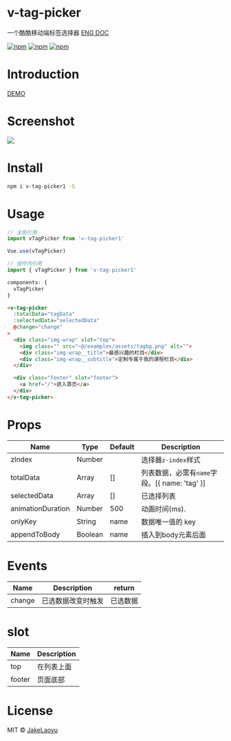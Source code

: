 # v-tag-picker

一个酷酷移动端标签选择器 [ENG DOC](https://github.com/1782457225/v-tag-picker/blob/master/README.md)

[![npm](https://img.shields.io/npm/v/v-tag-picker.svg?style=flat-square)](https://www.npmjs.com/package/v-tag-picker)
[![npm](https://img.shields.io/npm/dt/v-tag-picker.svg?style=flat-square)](https://www.npmjs.com/package/v-tag-picker)
[![npm](https://img.shields.io/npm/l/v-tag-picker.svg?style=flat-square)](https://github.com/jakelaoyu/v-tag-picker/blob/master/LICENSE)

# Introduction

[DEMO](https://jakelaoyu.github.io/v-tag-picker/demo/#/demo)

# Screenshot

![](https://blogimg.jakeyu.top/v-tag-picker/screenshot-3.gif)

# Install

```sh
npm i v-tag-picker1 -S
```

# Usage

```js
// 全局引用
import vTagPicker from 'v-tag-picker1'

Vue.use(vTagPicker)

// 组件内引用
import { vTagPicker } from 'v-tag-picker1'

components: {
  vTagPicker
}
```

```html
<v-tag-picker
  :totalData="tagData"
  :selectedData="selectedData"
  @change="change"
>
  <div class="img-wrap" slot="top">
    <img class="" src="~@/examples/assets/tagbg.png" alt="">
    <div class="img-wrap__title">最感兴趣的栏目</div>
    <div class="img-wrap__subtitle">定制专属于我的课程栏目</div>
  </div>

  <div class="footer" slot="footer">
    <a href="/">进入首页</a>
  </div>
</v-tag-picker>
```

# Props

| Name              | Type    | Default | Description                                   |
| ----------------- | ------- | ------- | --------------------------------------------- |
| zIndex            | Number  |         | 选择器`z-index`样式                           |
| totalData         | Array   | []      | 列表数据，必需有`name`字段。[{ name: 'tag' }] |
| selectedData      | Array   | []      | 已选择列表                                    |
| animationDuration | Number  | 500     | 动画时间(ms).                                 |
| onlyKey           | String  | name    | 数据唯一值的 key                              |
| appendToBody      | Boolean | name    | 插入到body元素后面                            |

# Events

| Name   | Description        | return   |
| ------ | ------------------ | -------- |
| change | 已选数据改变时触发 | 已选数据 |

# slot

| Name   | Description |
| ------ | ----------- |
| top    | 在列表上面  |
| footer | 页面底部    |

# License
MIT © [JakeLaoyu](https://github.com/JakeLaoyu)
